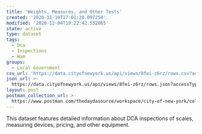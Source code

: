 ```yaml
---
title: 'Weights, Measures, and Other Tests'
created: '2020-11-10T17:01:20.097258'
modified: '2020-12-04T19:22:42.532865'
state: active
type: dataset
tags:
  - Dca
  - Inspections
  - Wam
groups:
  - Local Government
csv_url: 'https://data.cityofnewyork.us/api/views/8fei-z6rz/rows.csv?accessType=DOWNLOAD'
json_url: >-
  https://data.cityofnewyork.us/api/views/8fei-z6rz/rows.json?accessType=DOWNLOAD
layout: post
postman_collection_url: >-
  https://www.postman.com/thedaydasource/workspace/city-of-new-york/collection/15909983-2adea04c-d27e-416d-8d11-920228eea2f1
---
```

This dataset features detailed information about DCA inspections of scales, measuring devices, pricing, and other equipment.
